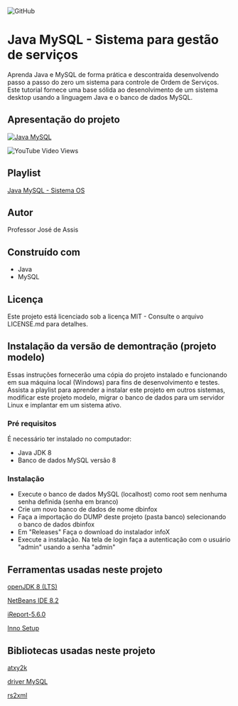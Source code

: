 ![GitHub](https://img.shields.io/github/license/professorjosedeassis/infoX)
# Java MySQL - Sistema para gestão de serviços
Aprenda Java e MySQL de forma prática e descontraída desenvolvendo passo a passo do zero um sistema para controle de Ordem de Serviços. Este tutorial fornece uma base sólida ao desenolvimento de um sistema desktop usando a linguagem Java e o banco de dados MySQL.
## Apresentação do projeto

[![Java MySQL](https://img.youtube.com/vi/eA4WjjkzK3c/0.jpg)](https://youtu.be/eA4WjjkzK3c "Apresentação do projeto")


![YouTube Video Views](https://img.shields.io/youtube/views/eA4WjjkzK3c?style=social)

## Playlist
[Java MySQL - Sistema OS](https://www.youtube.com/playlist?list=PLbEOwbQR9lqxsTusvu8wfkUECrmcV81MU)
## Autor
Professor José de Assis
## Construído com
* Java
* MySQL
## Licença
Este projeto está licenciado sob a licença MIT - Consulte o arquivo LICENSE.md para detalhes.
## Instalação da versão de demontração (projeto modelo)
Essas instruções fornecerão uma cópia do projeto instalado e funcionando em sua máquina local (Windows) para fins de desenvolvimento e testes. Assista a playlist para aprender a instalar este projeto em outros sistemas, modificar este projeto modelo, migrar o banco de dados para um servidor Linux e implantar em um sistema ativo.
### Pré requisitos
É necessário ter instalado no computador:
* Java JDK 8
* Banco de dados MySQL versão 8
### Instalação
* Execute o banco de dados MySQL (localhost) como root sem nenhuma senha definida (senha em branco)
* Crie um novo banco de dados de nome dbinfox
* Faça a importação do DUMP deste projeto (pasta banco) selecionando o banco de dados dbinfox
* Em "Releases" Faça o download do instalador infoX
* Execute a instalação. Na tela de login faça a autenticação com o usuário "admin" usando a senha "admin"

## Ferramentas usadas neste projeto
[openJDK 8 (LTS)](https://adoptopenjdk.net/)

[NetBeans IDE 8.2](https://netbeans-ide.informer.com/8.2/)

[iReport-5.6.0](https://sourceforge.net/projects/ireport/)

[Inno Setup](https://jrsoftware.org/isinfo.php)

## Bibliotecas usadas neste projeto
[atxy2k](http://atxy2k.github.io/RestrictedTextField/)

[driver MySQL](https://dev.mysql.com/downloads/connector/j/)

[rs2xml](https://sourceforge.net/projects/finalangelsanddemons/files/rs2xml.jar/download)

